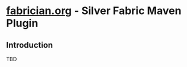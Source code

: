 [fabrician.org](http://fabrician.org/) - Silver Fabric Maven Plugin
==========================================================================

Introduction
--------------------------------------
TBD
